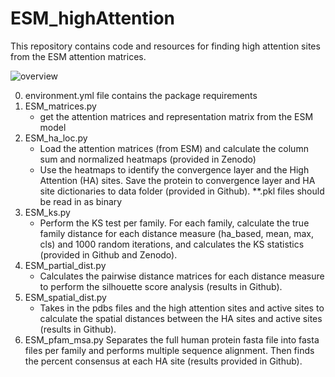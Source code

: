 # ESM_highAttention

This repository contains code and resources for finding high attention sites from the ESM attention matrices. 

![overview](https://github.com/user-attachments/assets/e7c6bfe2-c5a7-42f5-8139-e3ac475fe1c3)

0. environment.yml file contains the package requirements
1. ESM_matrices.py
    - get the attention matrices and representation matrix from the ESM model
2. ESM_ha_loc.py 
    - Load the attention matrices (from ESM) and calculate the column sum and normalized heatmaps (provided in Zenodo)
    - Use the heatmaps to identify the convergence layer and the High Attention (HA) sites. Save the protein to convergence layer and HA site dictionaries       to data folder (provided in Github). **.pkl files should be read in as binary
3. ESM_ks.py
    - Perform the KS test per family. For each family, calculate the true family distance for each distance measure (ha_based, mean, max, cls) and 1000 
    random iterations, and calculates the KS statistics (provided in Github and Zenodo).
4. ESM_partial_dist.py
    - Calculates the pairwise distance matrices for each distance measure to perform the silhouette score analysis (results in Github).
5. ESM_spatial_dist.py
    - Takes in the pdbs files and the high attention sites and active sites to calculate the spatial distances between the HA sites and active sites 
    (results in Github).
6. ESM_pfam_msa.py
    Separates the full human protein fasta file into fasta files per family and performs multiple sequence alignment. Then finds the percent consensus at each HA site (results provided in Github).
   

